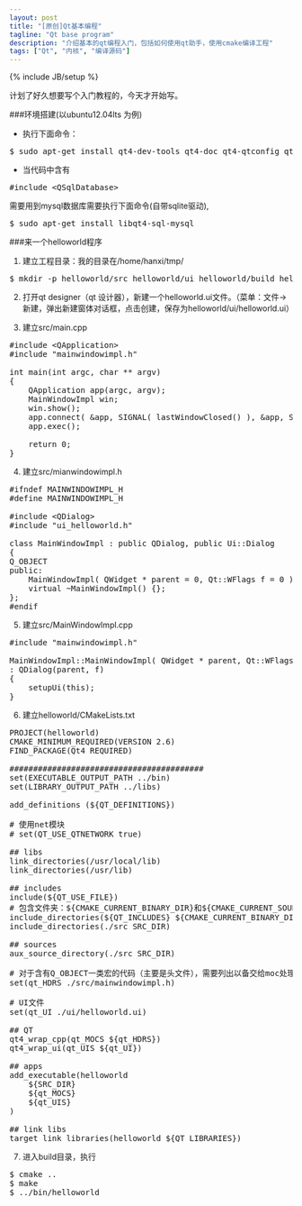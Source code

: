 ```yaml
---
layout: post
title: "[原创]Qt基本编程"
tagline: "Qt base program"
description: "介绍基本的qt编程入门，包括如何使用qt助手，使用cmake编译工程"
tags: ["Qt", "内核", "编译源码"]
---
```

{% include JB/setup %}

计划了好久想要写个入门教程的，今天才开始写。

###环境搭建(以ubuntu12.04lts 为例)
* 执行下面命令：
<pre class="prettyprint lang-bsh">
$ sudo apt-get install qt4-dev-tools qt4-doc qt4-qtconfig qt4-demos qt4-designer
</pre>

* 当代码中含有
<pre class="prettyprint lang-cpp">
#include &lt;QSqlDatabase>
</pre>
需要用到mysql数据库需要执行下面命令(自带sqlite驱动),
<pre class="prettyprint lang-bsh">
$ sudo apt-get install libqt4-sql-mysql
</pre>

###来一个helloworld程序
1.  建立工程目录：我的目录在/home/hanxi/tmp/
<pre class="prettyprint lang-bsh">
$ mkdir -p helloworld/src helloworld/ui helloworld/build helloworld/bin
</pre>

2.  打开qt designer（qt 设计器），新建一个helloworld.ui文件。（菜单：文件->新建，弹出新建窗体对话框，点击创建，保存为helloworld/ui/helloworld.ui）

3.  建立src/main.cpp
<pre class="prettyprint lang-cpp">
#include &lt;QApplication>
#include "mainwindowimpl.h"

int main(int argc, char ** argv)
{
    QApplication app(argc, argv);
    MainWindowImpl win;
    win.show();
    app.connect( &app, SIGNAL( lastWindowClosed() ), &app, SLOT( quit() ) );
    app.exec();

    return 0;
}
</pre>


4.  建立src/mianwindowimpl.h
<pre class="prettyprint lang-cpp">
#ifndef MAINWINDOWIMPL_H
#define MAINWINDOWIMPL_H

#include &lt;QDialog>
#include "ui_helloworld.h"

class MainWindowImpl : public QDialog, public Ui::Dialog
{
Q_OBJECT
public:
    MainWindowImpl( QWidget * parent = 0, Qt::WFlags f = 0 );
    virtual ~MainWindowImpl() {};
};
#endif
</pre>

5.  建立src/MainWindowImpl.cpp
<pre class="prettyprint lang-cpp">
#include "mainwindowimpl.h"

MainWindowImpl::MainWindowImpl( QWidget * parent, Qt::WFlags f)
: QDialog(parent, f)
{
    setupUi(this);
}
</pre>


6.  建立helloworld/CMakeLists.txt
<pre class="prettyprint lang-bsh">
PROJECT(helloworld)
CMAKE_MINIMUM_REQUIRED(VERSION 2.6)
FIND_PACKAGE(Qt4 REQUIRED)

#########################################
set(EXECUTABLE_OUTPUT_PATH ../bin)
set(LIBRARY_OUTPUT_PATH ../libs)

add_definitions (${QT_DEFINITIONS})

# 使用net模块
# set(QT_USE_QTNETWORK true)

## libs
link_directories(/usr/local/lib)
link_directories(/usr/lib)

## includes
include(${QT_USE_FILE})
# 包含文件夹：${CMAKE_CURRENT_BINARY_DIR}和${CMAKE_CURRENT_SOURCE_DIR}用于确保moc产生的文件能正确编译。
include_directories(${QT_INCLUDES} ${CMAKE_CURRENT_BINARY_DIR} ${CMAKE_CURRENT_SOURCE_DIR})
include_directories(./src SRC_DIR)

## sources
aux_source_directory(./src SRC_DIR)

# 对于含有Q_OBJECT一类宏的代码（主要是头文件），需要列出以备交给moc处理
set(qt_HDRS ./src/mainwindowimpl.h)

# UI文件
set(qt_UI ./ui/helloworld.ui)

## QT
qt4_wrap_cpp(qt_MOCS ${qt_HDRS})
qt4_wrap_ui(qt_UIS ${qt_UI})

## apps
add_executable(helloworld
    ${SRC_DIR}
    ${qt_MOCS}
    ${qt_UIS}
)

## link libs
target_link_libraries(helloworld ${QT_LIBRARIES})
</pre>

7.  进入build目录，执行
<pre class="prettyprint lang-bsh">
$ cmake ..
$ make
$ ../bin/helloworld
</pre>


